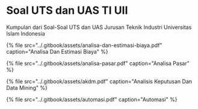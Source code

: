# Soal UTS dan UAS TI UII

Kumpulan dari Soal-Soal UTS dan UAS Jurusan Teknik Industri Universitas Islam Indonesia



{% file src="../.gitbook/assets/analisa-dan-estimasi-biaya.pdf" caption="Analisa Dan Estimasi Biaya" %}

{% file src="../.gitbook/assets/analisa-pasar.pdf" caption="Analisa Pasar" %}

{% file src="../.gitbook/assets/akdm.pdf" caption="Analisis Keputusan Dan Data Mining" %}

{% file src="../.gitbook/assets/automasi.pdf" caption="Automasi" %}



